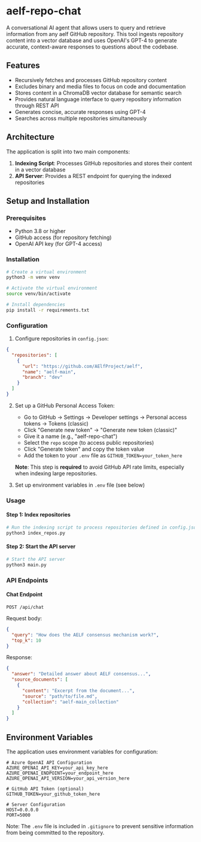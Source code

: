 # aelf-repo-chat

A conversational AI agent that allows users to query and retrieve information from any aelf GitHub repository. This tool ingests repository content into a vector database and uses OpenAI's GPT-4 to generate accurate, context-aware responses to questions about the codebase.

## Features

- Recursively fetches and processes GitHub repository content
- Excludes binary and media files to focus on code and documentation
- Stores content in a ChromaDB vector database for semantic search
- Provides natural language interface to query repository information through REST API
- Generates concise, accurate responses using GPT-4
- Searches across multiple repositories simultaneously

## Architecture

The application is split into two main components:

1. **Indexing Script**: Processes GitHub repositories and stores their content in a vector database
2. **API Server**: Provides a REST endpoint for querying the indexed repositories

## Setup and Installation

### Prerequisites

- Python 3.8 or higher
- GitHub access (for repository fetching)
- OpenAI API key (for GPT-4 access)

### Installation

```bash
# Create a virtual environment
python3 -m venv venv

# Activate the virtual environment
source venv/bin/activate

# Install dependencies
pip install -r requirements.txt
```

### Configuration

1. Configure repositories in `config.json`:

```json
{
  "repositories": [
    {
      "url": "https://github.com/AElfProject/aelf",
      "name": "aelf-main",
      "branch": "dev"
    }
  ]
}
```

2. Set up a GitHub Personal Access Token:

   - Go to GitHub → Settings → Developer settings → Personal access tokens → Tokens (classic)
   - Click "Generate new token" → "Generate new token (classic)"
   - Give it a name (e.g., "aelf-repo-chat")
   - Select the `repo` scope (to access public repositories)
   - Click "Generate token" and copy the token value
   - Add the token to your `.env` file as `GITHUB_TOKEN=your_token_here`

   **Note**: This step is **required** to avoid GitHub API rate limits, especially when indexing large repositories.

3. Set up environment variables in `.env` file (see below)

### Usage

#### Step 1: Index repositories

```bash
# Run the indexing script to process repositories defined in config.json
python3 index_repos.py
```

#### Step 2: Start the API server

```bash
# Start the API server
python3 main.py
```

### API Endpoints

#### Chat Endpoint

```
POST /api/chat
```

Request body:
```json
{
  "query": "How does the AELF consensus mechanism work?",
  "top_k": 10
}
```

Response:
```json
{
  "answer": "Detailed answer about AELF consensus...",
  "source_documents": [
    {
      "content": "Excerpt from the document...",
      "source": "path/to/file.md",
      "collection": "aelf-main_collection"
    }
  ]
}
```

## Environment Variables

The application uses environment variables for configuration:

```
# Azure OpenAI API Configuration
AZURE_OPENAI_API_KEY=your_api_key_here
AZURE_OPENAI_ENDPOINT=your_endpoint_here
AZURE_OPENAI_API_VERSION=your_api_version_here

# GitHub API Token (optional)
GITHUB_TOKEN=your_github_token_here

# Server Configuration
HOST=0.0.0.0
PORT=5000
```

Note: The `.env` file is included in `.gitignore` to prevent sensitive information from being committed to the repository.
